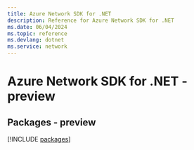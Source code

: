 ```yaml
---
title: Azure Network SDK for .NET
description: Reference for Azure Network SDK for .NET
ms.date: 06/04/2024
ms.topic: reference
ms.devlang: dotnet
ms.service: network
---
```

# Azure Network SDK for .NET - preview
## Packages - preview
[!INCLUDE [packages](network-index.md)]